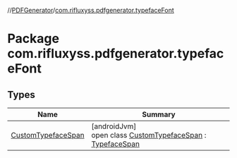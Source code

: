 //[PDFGenerator](../../index.md)/[com.rifluxyss.pdfgenerator.typefaceFont](index.md)

# Package com.rifluxyss.pdfgenerator.typefaceFont

## Types

| Name | Summary |
|---|---|
| [CustomTypefaceSpan](-custom-typeface-span/index.md) | [androidJvm]<br>open class [CustomTypefaceSpan](-custom-typeface-span/index.md) : [TypefaceSpan](https://developer.android.com/reference/kotlin/android/text/style/TypefaceSpan.html) |
